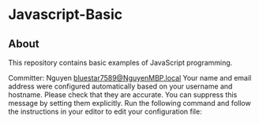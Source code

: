 # Javascript-Basic

## About
This repository contains basic examples of JavaScript programming.

 Committer: Nguyen <bluestar7589@NguyenMBP.local>
Your name and email address were configured automatically based
on your username and hostname. Please check that they are accurate.
You can suppress this message by setting them explicitly. Run the
following command and follow the instructions in your editor to edit
your configuration file:
